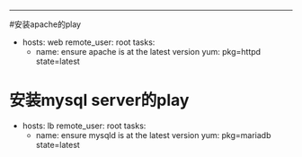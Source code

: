 ---
#安装apache的play
- hosts: web
  remote_user: root
  tasks:
  - name: ensure apache is at the latest version
    yum: pkg=httpd state=latest

# 安装mysql server的play
- hosts: lb
  remote_user: root
  tasks:
  - name: ensure mysqld is at the latest version
    yum: pkg=mariadb state=latest
